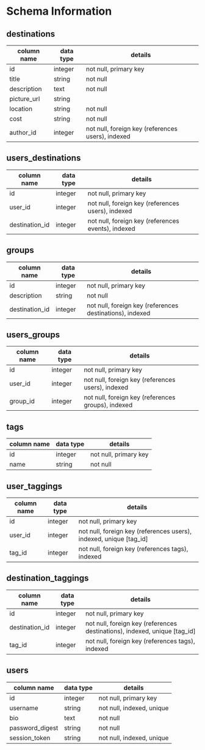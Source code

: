 # Schema Information

## destinations
column name | data type | details
------------|-----------|-----------------------
id          | integer   | not null, primary key
title       | string    | not null
description | text      | not null
picture_url | string    | 
location    | string    | not null
cost        | string    | not null
author_id   | integer   | not null, foreign key (references users), indexed

## users_destinations
column name | data type | details
------------|-----------|-----------------------
id          | integer   | not null, primary key
user_id     | integer   | not null, foreign key (references users), indexed
destination_id    | integer   | not null, foreign key (references events), indexed

## groups
column name | data type | details
------------|-----------|-----------------------
id          | integer   | not null, primary key
description | string    | not null
destination_id| integer | not null, foreign key (references destinations), indexed

## users_groups
column name | data type | details
------------|-----------|-----------------------
id          | integer   | not null, primary key
user_id     | integer   | not null, foreign key (references users), indexed
group_id    | integer   | not null, foreign key (references groups), indexed

## tags
column name | data type | details
------------|-----------|-----------------------
id          | integer   | not null, primary key
name        | string    | not null

## user_taggings
column name | data type | details
------------|-----------|-----------------------
id          | integer   | not null, primary key
user_id     | integer   | not null, foreign key (references users), indexed, unique [tag_id]
tag_id      | integer   | not null, foreign key (references tags), indexed

## destination_taggings
column name | data type | details
------------|-----------|-----------------------
id          | integer   | not null, primary key
destination_id     | integer   | not null, foreign key (references destinations), indexed, unique [tag_id]
tag_id      | integer   | not null, foreign key (references tags), indexed

## users
column name     | data type | details
----------------|-----------|-----------------------
id              | integer   | not null, primary key
username        | string    | not null, indexed, unique
bio             | text      | not null
password_digest | string    | not null
session_token   | string    | not null, indexed, unique
